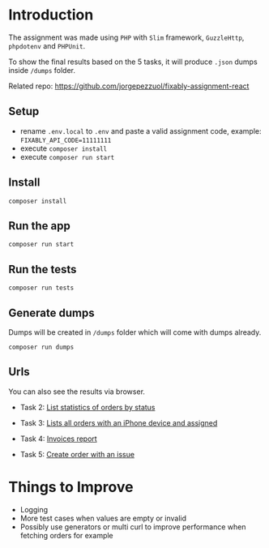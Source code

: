 # Introduction

The assignment was made using `PHP` with `Slim` framework, `GuzzleHttp`, `phpdotenv` and `PHPUnit`.

To show the final results based on the 5 tasks, it will produce `.json` dumps inside `/dumps` folder.

Related repo: https://github.com/jorgepezzuol/fixably-assignment-react

## Setup

- rename `.env.local` to `.env` and paste a valid assignment code, example: `FIXABLY_API_CODE=11111111`
- execute `composer install`
- execute `composer run start`

## Install

    composer install

## Run the app

    composer run start

## Run the tests

    composer run tests

## Generate dumps

Dumps will be created in `/dumps` folder which will come with dumps already.

    composer run dumps

## Urls

You can also see the results via browser.

- Task 2: [List statistics of orders by status](http://localhost:8888/orders)

- Task 3: [Lists all orders with an iPhone device and assigned](http://localhost:8888/orders/assigned)

- Task 4: [Invoices report](http://localhost:8888/orders/create/issue)

- Task 5: [Create order with an issue](http://localhost:8888/reports)

# Things to Improve

- Logging
- More test cases when values are empty or invalid
- Possibly use generators or multi curl to improve performance when fetching orders for example
